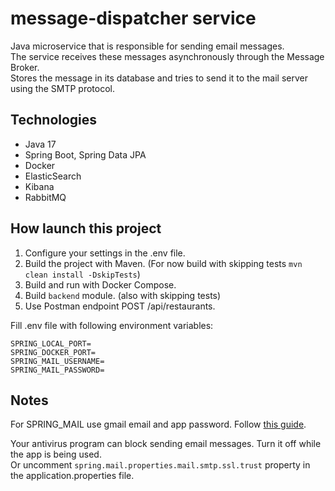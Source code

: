 # message-dispatcher service

Java microservice that is responsible for sending email messages.  
The service receives these messages asynchronously through the Message Broker.  
Stores the message in its database and tries to send it to the mail server using the SMTP protocol.

## Technologies
* Java 17
* Spring Boot, Spring Data JPA
* Docker
* ElasticSearch
* Kibana
* RabbitMQ

## How launch this project
1. Configure your settings in the .env file.
2. Build the project with Maven. (For now build with skipping tests `mvn clean install -DskipTests`)
3. Build and run with Docker Compose.
4. Build `backend` module. (also with skipping tests)
5. Use Postman endpoint POST /api/restaurants.

Fill .env file with following environment variables:

```
SPRING_LOCAL_PORT=
SPRING_DOCKER_PORT=
SPRING_MAIL_USERNAME=
SPRING_MAIL_PASSWORD=
```

## Notes

For SPRING_MAIL use gmail email and app password. Follow [this guide](https://support.google.com/mail/answer/185833?hl=en).

Your antivirus program can block sending email messages. Turn it off while the app is being used.  
Or uncomment `spring.mail.properties.mail.smtp.ssl.trust` property in the application.properties file.
